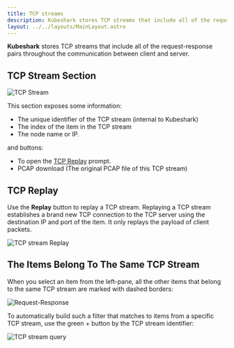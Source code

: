 ```yaml
---
title: TCP streams
description: Kubeshark stores TCP streams that include all of the request-response pairs throughout the communication between client and server.
layout: ../../layouts/MainLayout.astro
---
```


**Kubeshark** stores TCP streams that include all of the request-response pairs throughout the communication between client and server.

## TCP Stream Section

![TCP Stream](/tcp-stream.png)

This section exposes some information:

- The unique identifier of the TCP stream (internal to Kubeshark)
- The index of the item in the TCP stream
- The node name or IP.

and buttons:

- To open the [TCP Replay](#tcp-replay) prompt.
- PCAP download (The original PCAP file of this TCP stream)

## TCP Replay

Use the **Replay** button to replay a TCP stream. Replaying a TCP stream establishes a brand new TCP connection to the TCP server using the destination IP and port of the item. It only replays the payload of client packets.

![TCP stream Replay](/tcp-replay.png)

## The Items Belong To The Same TCP Stream

When you select an item from the left-pane, all the other items that belong to the same TCP stream are marked with dashed borders:

![Request-Response](/req-res.png)

To automatically build such a filter that matches to items from a specific TCP stream, use the green + button by the TCP stream identifier:

![TCP stream query](/stream-query.png)


